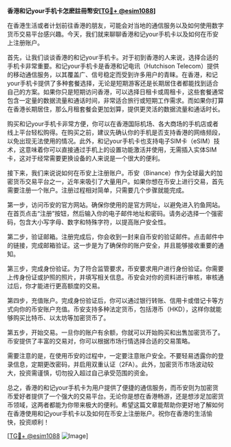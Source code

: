 **香港和记your手机卡怎麽註冊幣安[[TG💪+ @esim1088](https://t.me/s/esim1088)]**

在香港生活或者计划前往香港的朋友，可能会对当地的通信服务以及如何使用数字货币交易平台感兴趣。今天，我们就来聊聊香港和记your手机卡以及如何在币安上注册账户。

首先，让我们谈谈香港的和记your手机卡。对于初到香港的人来说，选择合适的手机卡非常重要。和记your手机卡是香港和记电讯（Hutchison Telecom）提供的移动通信服务，以其覆盖广、信号稳定而受到许多用户的青睐。在香港，和记your手机卡提供了多种套餐选择，无论是短期游客还是长期居住者都能找到适合自己的方案。如果你只是短期访问香港，可以选择日租卡或周租卡，这些套餐通常包含一定量的数据流量和通话时间，非常适合旅行或短期工作需求。而如果你打算在香港长期居住，那么月租套餐会更加划算，提供更灵活的数据流量和通话时长。

购买和记your手机卡非常方便，你可以在香港国际机场、各大商场的手机店或者线上平台轻松购得。在购买之前，建议先确认你的手机是否支持香港的网络频段，以免出现无法使用的情况。此外，和记your手机卡也支持电子SIM卡（eSIM）技术，这意味着你可以直接通过手机上的设置功能激活并使用，无需插入实体SIM卡，这对于经常需要更换设备的人来说是一个很大的便利。

接下来，我们来说说如何在币安上注册账户。币安（Binance）作为全球最大的加密货币交易平台之一，近年来吸引了大量用户。如果你想在币安上进行交易，首先需要注册一个账户。注册过程相对简单，只需要几个步骤就能完成。

第一步，访问币安的官方网站。确保你使用的是官方网址，以避免进入钓鱼网站。在首页点击“注册”按钮，然后输入你的电子邮件地址和密码。请务必选择一个强密码，包含大小写字母、数字和特殊字符，以提高账户安全性。

第二步，验证邮箱。注册完成后，你会收到一封来自币安的验证邮件。点击邮件中的链接，完成邮箱验证。这一步是为了确保你的账户安全，并且能够接收重要的通知。

第三步，完成身份验证。为了符合监管要求，币安要求用户进行身份验证。你需要上传身份证或护照的照片，并填写相关信息。币安会对你的资料进行审核，审核通过后，你才能进行更高额度的交易。

第四步，充值账户。完成身份验证后，你可以通过银行转账、信用卡或借记卡等方式向你的币安账户充值。币安支持多种法定货币，包括港币（HKD），这样你就能够购买比特币、以太坊等加密货币了。

第五步，开始交易。一旦你的账户有余额，你就可以开始购买和出售加密货币了。币安提供了丰富的交易对，你可以根据市场行情选择合适的交易策略。

需要注意的是，在使用币安的过程中，一定要注意账户安全。不要轻易透露你的登录信息，定期更改密码，并启用双重认证（2FA）。此外，加密货币市场波动较大，投资需谨慎，切勿投入超过自己承受范围的资金。

总之，香港的和记your手机卡为用户提供了便捷的通信服务，而币安则为加密货币爱好者提供了一个强大的交易平台。无论你是想在香港畅游，还是想涉足加密货币领域，这两者都能为你带来极大的便利。希望这篇文章能帮助你更好地了解如何在香港使用和记your手机卡以及如何在币安上注册账户。祝你在香港的生活愉快，投资顺利！

[[TG💪+ @esim1088](https://t.me/s/esim1088) ![Image](https://i.postimg.cc/4NQfJmqS/Snipaste-2025-05-13-00-14-12.png)]